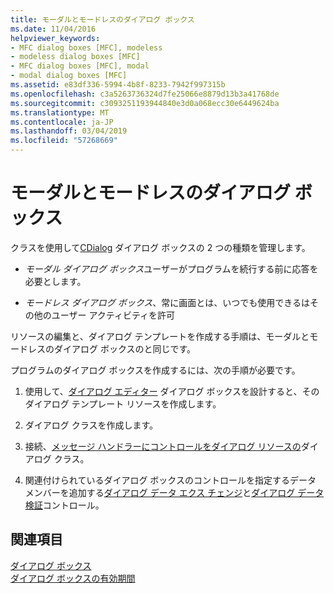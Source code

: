 ```yaml
---
title: モーダルとモードレスのダイアログ ボックス
ms.date: 11/04/2016
helpviewer_keywords:
- MFC dialog boxes [MFC], modeless
- modeless dialog boxes [MFC]
- MFC dialog boxes [MFC], modal
- modal dialog boxes [MFC]
ms.assetid: e83df336-5994-4b8f-8233-7942f997315b
ms.openlocfilehash: c3a5263736324d7fe25066e8879d13b3a41768de
ms.sourcegitcommit: c3093251193944840e3d0a068ecc30e6449624ba
ms.translationtype: MT
ms.contentlocale: ja-JP
ms.lasthandoff: 03/04/2019
ms.locfileid: "57268669"
---
```

# <a name="modal-and-modeless-dialog-boxes"></a>モーダルとモードレスのダイアログ ボックス

クラスを使用して[CDialog](../mfc/reference/cdialog-class.md)  ダイアログ ボックスの 2 つの種類を管理します。

- *モーダル ダイアログ ボックス*ユーザーがプログラムを続行する前に応答を必要とします。

- *モードレス ダイアログ ボックス*、常に画面とは、いつでも使用できるはその他のユーザー アクティビティを許可

リソースの編集と、ダイアログ テンプレートを作成する手順は、モーダルとモードレスのダイアログ ボックスのと同じです。

プログラムのダイアログ ボックスを作成するには、次の手順が必要です。

1. 使用して、[ダイアログ エディター](../windows/dialog-editor.md)  ダイアログ ボックスを設計すると、そのダイアログ テンプレート リソースを作成します。

1. ダイアログ クラスを作成します。

1. 接続、[メッセージ ハンドラーにコントロールをダイアログ リソースの](../windows/adding-event-handlers-for-dialog-box-controls.md)ダイアログ クラス。

1. 関連付けられているダイアログ ボックスのコントロールを指定するデータ メンバーを追加する[ダイアログ データ エクス チェンジ](../mfc/dialog-data-exchange.md)と[ダイアログ データ検証](../mfc/dialog-data-validation.md)コントロール。

## <a name="see-also"></a>関連項目

[ダイアログ ボックス](../mfc/dialog-boxes.md)<br/>
[ダイアログ ボックスの有効期間](../mfc/life-cycle-of-a-dialog-box.md)
